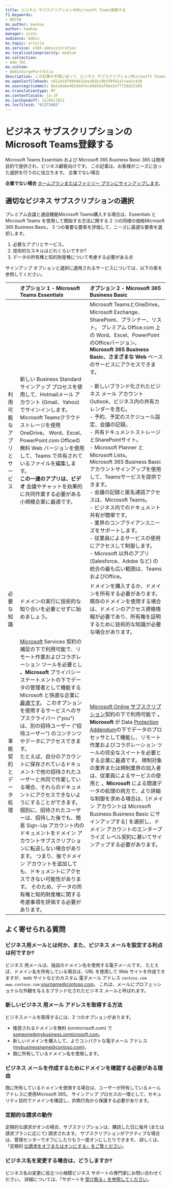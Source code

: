 ```yaml
---
title: ビジネス サブスクリプションのMicrosoft Teams登録する
f1.keywords:
- NOCSH
ms.author: kwekua
author: kwekua
manager: scotv
audience: Admin
ms.topic: article
ms.service: o365-administration
ms.localizationpriority: medium
ms.collection:
- Adm_TOC
ms.custom:
- AdminSurgePortfolio
description: この記事の手順に従って、ビジネス サブスクリプションMicrosoft Teamsにサインアップします。
ms.openlocfilehash: c011419f499d832ea383bc9b5f8f61a7cea5c430
ms.sourcegitcommit: 0ee2dabe402d44fecb6856af98a2ef7720d25189
ms.translationtype: MT
ms.contentlocale: ja-JP
ms.lasthandoff: 12/09/2021
ms.locfileid: "61372602"
---
```

# <a name="sign-up-for-microsoft-teams-as-part-of-a-business-subscription"></a>ビジネス サブスクリプションのMicrosoft Teams登録する

Microsoft Teams Essentials および Microsoft 365 Business Basic 365 は商用目的で提供され、ビジネス顧客向けです。 この記事は、お客様がニーズに合った選択を行うのに役立ちます。  企業でない場合

**企業でない場合** [ホームプランまたはファミリー プランにサインアップします](https://go.microsoft.com/fwlink/?linkid=2109398)。

## <a name="choosing-the-right-business-subscription"></a>適切なビジネス サブスクリプションの選択

プレミアム会議と通話機能Microsoft Teams購入する場合は、Essentials と Microsoft Teams を使用して開始する方法に関する 2 つの同様の価格Microsoft 365 Business Basic。 3 つの重要な要素を評価して、ニーズに最適な要素を選択します。

1. 必要なアプリとサービス。
2. 技術的なスキルはどれくらいですか?  
3. データの所有権と知的財産権について考慮する必要がある点

サインアップ オプションと選択に適用されるサービスについては、以下の表を参照してください。

||**オプション 1 - Microsoft Teams Essentials** |**オプション 2 - Microsoft 365 Business Basic** |
|:-----|:-----|:-----|
|利用可能なアプリとサービス  <br/> |新しい Business Standard サインアップ プロセスを使用して、Hotmailメール アカウント (Gmail、Yahoo) でサインインします。 Microsoft Teamsクラウド ストレージを使用OneDrive。 Word、Excel、PowerPoint.com Officeの無料 Web バージョンを使用して、Teams で共有されているファイルを編集します。 <br/> **この一連のアプリは、ビデオ** 会議やチャットを効果的に共同作業する必要がある小規模企業に最適です。 |Microsoft TeamsとOneDrive。 Microsoft Exchange、SharePoint、プランナー、リスト。 プレミアム Office.com 上の Word、Excel、PowerPointのOfficeバージョン。 <br/> **Microsoft 365 Business Basic、さまざまな Web** ベースのサービスにアクセスできます。 <br/> <br/> - 新しいブランド化されたビジネス メール アカウントOutlook、ビジネス内の共有カレンダーを含む。 <br/> - 予約、予定のスケジュール設定、会議の記録。 <br/> - 共有ドキュメントストレージとSharePointサイト。 <br/> - Microsoft Planner と Microsoft Lists。 <br/> Microsoft 365 Business Basicアカウントサインアップを使用して、Teamsサービスを提供できます。 <br/> - 会議の記録と匿名通話アクセスは、Microsoft Teams。 <br/> - ビジネス内でのドキュメント共有が簡単です。 <br/> - 業界のコンプライアンスニーズをサポートします。 <br/> - 従業員によるサービスの使用にアクセスして制御します。 <br/> - Microsoft 以外のアプリ (Salesforce、Adobe など) の統合の最も広い範囲は、TeamsおよびOffice。 <br/> |
|必要な知識  <br/> |ドメインの実行に技術的な知り合いを必要とせずに始めましょう。  <br/> |ドメインを購入するか、ドメインを所有する必要があります。 既存のドメインを使用する場合は、ドメインのアクセス資格情報が必要であり、所有権を証明するために技術的な知識が必要な場合があります。 <br/> |
|準拠契約とデータ処理  <br/> |[Microsoft](https://go.microsoft.com/fwlink/p/?linkid=2180702) Services 契約の補足の下で利用可能で、リモート作業およびコラボレーション ツールを必要とし **、Microsoft** プライバシーステートメントの下でデータの管理者として機能する Microsoft と快適な企業に [最適です](https://go.microsoft.com/fwlink/?LinkId=521839)。 このオプションを使用するサービスへのサブスクライバー ("you") は、別の招待ユーザー ("招待ユーザー") のコンテンツやデータにアクセスできます。 <br/> たとえば、自分のアカウントに保存されているドキュメントで他の招待されたユーザーと共同で作業している場合、それらのドキュメントにアクセスできないようにすることができます。 <br/> 個別に、招待されたユーザーは、招待した後でも、簡易 Sign-Up アカウント内のドキュメントをドメイン アカウントサブスクリプションに転送しない場合があります。 つまり、後でドメイン アカウントを追加しても、ドキュメントにアクセスできない可能性があります。 そのため、データの所有権と知的財産権に関する考慮事項を評価する必要があります。 <br/> |[Microsoft Online サブスクリプション](https://go.microsoft.com/fwlink/p/?linkid=2180430)契約の下で利用可能で **、Microsoft** が Data [Protection Addendum](https://go.microsoft.com/fwlink/p/?linkid=2180314)の下でデータのプロセッサとして機能し、リモート作業およびコラボレーション ツールの完全なスイートを必要とする企業に最適です。 規制対象の業界または規制業界の加入者は、従業員によるサービスの使用と **、Microsoft** による関連データの処理の両方で、より詳細な制御を求める場合は、[ドメイン アカウントは Microsoft Business Business Basic にサインアップする] を選択し、ドメイン アカウントのエンタープライズ レベル契約に基いてサインアップする必要があります。 <br/> |

## <a name="frequently-asked-questions"></a>よく寄せられる質問

### <a name="what-is-a-business-email-and-what-are-the-advantages-to-setting-one-up"></a>ビジネス用メールとは何か、また、ビジネス メールを設定する利点は何ですか?

ビジネス 用メールは、独自のドメイン名を使用する電子メールです。 たとえば、ドメイン名を所有している場合は、URL を使用して Web サイトを作成できますが、web サイトなどのカスタム 電子メール アドレス `contoso.com` `www.contoso.com` yourname@contoso.com。 これは、メールにプロフェッショナルな外観を与えるブランド化されたビジネス メールと呼ばれます。

### <a name="how-do-i-get-a-new-business-email-address"></a>新しいビジネス 用メール アドレスを取得する方法

ビジネスメールを取得するには、3 つのオプションがあります。

- 推奨されるドメインを無料 (onmicrosoft.com) で someone@mybusiness.onmicrosoft.com。
- 新しいドメインを購入して、よりコンパクトな電子メール アドレス (mybusinessname@contoso.com)。
- 既に所有しているドメイン名を使用します。

### <a name="why-might-i-need-to-verify-my-domain-to-create-a-business-email"></a>ビジネス メールを作成するためにドメインを確認する必要がある理由

既に所有しているドメインを使用する場合は、ユーザーが所有しているメール アドレスに使用Microsoft 365。 サインアップ プロセスの一環として、セキュリティ目的でドメインを確認し、詐欺行為から保護する必要があります。

### <a name="how-does-recurring-billing-work"></a>定期的な請求の動作

定期的な請求がオンの場合、サブスクリプションは、購読した日に毎月 (または請求プランに応じて) 請求されます。 サブスクリプションがアクティブな場合は、管理センターでオフにしたりもう一度オンにしたりできます。 詳しくは、「定期的 [な請求をオフまたはオンにする」をご覧ください](../../commerce/subscriptions/renew-your-subscription.md#turn-recurring-billing-off-or-on)。

### <a name="what-do-i-do-if-i-want-to-change-my-business-name"></a>ビジネス名を変更する場合は、どうしますか?


ビジネス名の変更に役立つ小規模ビジネス サポートの専門家にお問い合わせください。 詳細については、「サポートを [受け取る」を参照してください](../get-help-support.md)。

